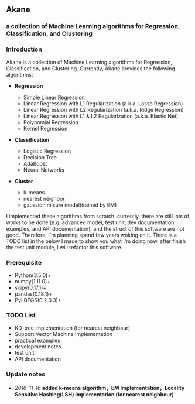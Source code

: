 ## Akane
### a collection of Machine Learning algorithms for Regression, Classification, and Clustering

### Introduction
Akane is a collection of Machine Learning algorithms for Regression, Classification, and Clustering. Currently, Akane provides the following algorithms:
- **Regression**
    - Simple Linear Regression
    - Linear Regression with L1 Regularization (a.k.a. Lasso Regression)
    - Linear Regression with L2 Regularization (a.k.a. Ridge Regression)
    - Linear Regression with L1 & L2 Regularization (a.k.a. Elastic Net)
    - Polynomial Regression
    - Kernel Regression

- **Classification**
	- Logistic Regression
	- Decision Tree
	- AdaBoost
	- Neural Networks

- **Cluster**
	- k-means
	- nearest neighbor
	- gaussion mixure model(trained by EM)

I implemented these algorithms from scratch. currently, there are still lots of works to be done (e.g. advanced model, test unit, dev documentation, examples, and API documentation), and the struct of this software are not good. Therefore, I'm planning spend few years woking on it. There is a TODO list in the below I made to show you what I'm doing now. after finish the test unit module, I will refactor this software. 

### Prerequisite
- Python(3.5.0)+
- numpy(1.11.0)+
- scipy(0.17.1)+
- pandas(0.18.1)+
- PyLBFGS(0.2.0.3)+

### TODO List
- KD-tree implementation (for nearest neighbour)
- Support Vector Machine Implementation
- practical examples
- development notes
- test unit
- API documentation


### Update notes
- *2016-11-16* **added k-means algorithm，EM Implementation，Locality Sensitive Hashing(LSH) implementation (for nearest neighbour)**

